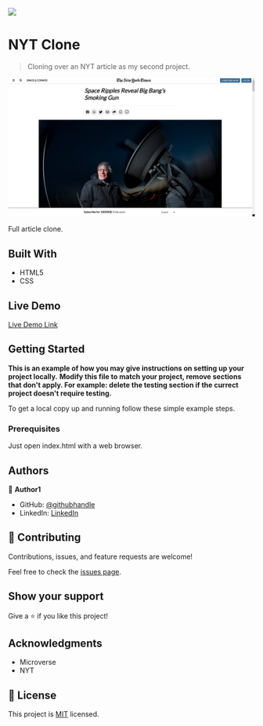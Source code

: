 ![](https://img.shields.io/badge/Microverse-blueviolet)

# NYT Clone

> Cloning over an NYT article as my second project.

![screenshot](./app_screenshot.png)

Full article clone.

## Built With

- HTML5
- CSS

## Live Demo

[Live Demo Link](https://omar-labana.github.io/day1-project2-NYT/)


## Getting Started

**This is an example of how you may give instructions on setting up your project locally.**
**Modify this file to match your project, remove sections that don't apply. For example: delete the testing section if the currect project doesn't require testing.**


To get a local copy up and running follow these simple example steps.

### Prerequisites 
Just open index.html with a web browser.




## Authors

👤 **Author1**

- GitHub: [@githubhandle](https://github.com/omar-labana)
- LinkedIn: [LinkedIn](https://linkedin.com/omarlabana)



## 🤝 Contributing

Contributions, issues, and feature requests are welcome!

Feel free to check the [issues page](issues/).

## Show your support

Give a ⭐️ if you like this project!

## Acknowledgments

- Microverse
- NYT

## 📝 License

This project is [MIT](lic.url) licensed.
